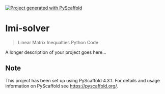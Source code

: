 <!-- These are examples of badges you might want to add to your README:
     please update the URLs accordingly

[![Built Status](https://api.cirrus-ci.com/github/<USER>/lmi-solver.svg?branch=main)](https://cirrus-ci.com/github/<USER>/lmi-solver)
[![ReadTheDocs](https://readthedocs.org/projects/lmi-solver/badge/?version=latest)](https://lmi-solver.readthedocs.io/en/stable/)
[![Coveralls](https://img.shields.io/coveralls/github/<USER>/lmi-solver/main.svg)](https://coveralls.io/r/<USER>/lmi-solver)
[![PyPI-Server](https://img.shields.io/pypi/v/lmi-solver.svg)](https://pypi.org/project/lmi-solver/)
[![Conda-Forge](https://img.shields.io/conda/vn/conda-forge/lmi-solver.svg)](https://anaconda.org/conda-forge/lmi-solver)
[![Monthly Downloads](https://pepy.tech/badge/lmi-solver/month)](https://pepy.tech/project/lmi-solver)
[![Twitter](https://img.shields.io/twitter/url/http/shields.io.svg?style=social&label=Twitter)](https://twitter.com/lmi-solver)
-->

[![Project generated with PyScaffold](https://img.shields.io/badge/-PyScaffold-005CA0?logo=pyscaffold)](https://pyscaffold.org/)

# lmi-solver

> Linear Matrix Inequalties Python Code

A longer description of your project goes here...


<!-- pyscaffold-notes -->

## Note

This project has been set up using PyScaffold 4.3.1. For details and usage
information on PyScaffold see https://pyscaffold.org/.
